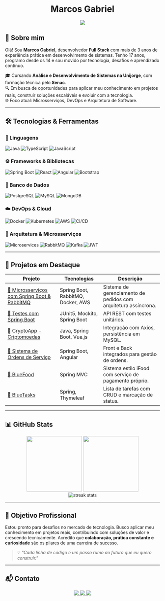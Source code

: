 <h1 align="center">Marcos Gabriel</h1>

<p align="center">
  <img src="https://readme-typing-svg.herokuapp.com?color=00BFFF&center=true&vCenter=true&lines=👨‍💻+Desenvolvedor+Full+Stack;🚀+Apaixonado+por+Tecnologia+e+Inovação;🎓+Estudante+de+ADS+na+Unijorge&pause=500&width=435&height=45&duration=3000" />
</p>


## 👋 Sobre mim

Olá! Sou **Marcos Gabriel**, desenvolvedor **Full Stack** com mais de 3 anos de experiência prática em desenvolvimento de sistemas. Tenho 17 anos, programo desde os 14 e sou movido por tecnologia, desafios e aprendizado contínuo.

🎓 Cursando **Análise e Desenvolvimento de Sistemas na Unijorge**, com formação técnica pelo **Senac**.  
🔍 Em busca de oportunidades para aplicar meu conhecimento em projetos reais, construir soluções escaláveis e evoluir com a tecnologia.  
🌐 Foco atual: Microsserviços, DevOps e Arquitetura de Software.

---

## 🛠️ Tecnologias & Ferramentas

### 💬 Linguagens

![Java](https://img.shields.io/badge/Java-ED8B00?style=for-the-badge&logo=java&logoColor=white)
![TypeScript](https://img.shields.io/badge/TypeScript-007ACC?style=for-the-badge&logo=typescript&logoColor=white)
![JavaScript](https://img.shields.io/badge/JavaScript-F7DF1E?style=for-the-badge&logo=javascript&logoColor=black)

### ⚙️ Frameworks & Bibliotecas

![Spring Boot](https://img.shields.io/badge/Spring_Boot-6DB33F?style=for-the-badge&logo=spring-boot&logoColor=white)
![React](https://img.shields.io/badge/React-61DAFB?style=for-the-badge&logo=react&logoColor=black)
![Angular](https://img.shields.io/badge/Angular-DD0031?style=for-the-badge&logo=angular&logoColor=white)
![Bootstrap](https://img.shields.io/badge/Bootstrap-563D7C?style=for-the-badge&logo=bootstrap&logoColor=white)

### 🧠 Banco de Dados

![PostgreSQL](https://img.shields.io/badge/PostgreSQL-316192?style=for-the-badge&logo=postgresql&logoColor=white)
![MySQL](https://img.shields.io/badge/MySQL-4479A1?style=for-the-badge&logo=mysql&logoColor=white)
![MongoDB](https://img.shields.io/badge/MongoDB-4EA94B?style=for-the-badge&logo=mongodb&logoColor=white)

### ☁️ DevOps & Cloud

![Docker](https://img.shields.io/badge/Docker-2496ED?style=for-the-badge&logo=docker&logoColor=white)
![Kubernetes](https://img.shields.io/badge/Kubernetes-326CE5?style=for-the-badge&logo=kubernetes&logoColor=white)
![AWS](https://img.shields.io/badge/AWS-232F3E?style=for-the-badge&logo=amazonaws&logoColor=white)
![CI/CD](https://img.shields.io/badge/CI/CD-555555?style=for-the-badge&logo=githubactions&logoColor=white)

### 🧩 Arquitetura & Microsserviços

![Microservices](https://img.shields.io/badge/Microservices-FF6C37?style=for-the-badge&logo=databricks&logoColor=white)
![RabbitMQ](https://img.shields.io/badge/RabbitMQ-FF6600?style=for-the-badge&logo=rabbitmq&logoColor=white)
![Kafka](https://img.shields.io/badge/Kafka-231F20?style=for-the-badge&logo=apachekafka&logoColor=white)
![JWT](https://img.shields.io/badge/JWT-000000?style=for-the-badge&logo=JSON%20web%20tokens&logoColor=white)

---

## 🚀 Projetos em Destaque

| Projeto | Tecnologias | Descrição |
|--------|-------------|----------|
| [🔗 Microsserviços com Spring Boot & RabbitMQ](https://github.com/Marcos-Gabriell/Microsservicos-SpringBoot-RabbitMQ) | Spring Boot, RabbitMQ, Docker, AWS | Sistema de gerenciamento de pedidos com arquitetura assíncrona. |
| [🔗 Testes com Spring Boot](https://github.com/Marcos-Gabriell/testes-api) | JUnit5, Mockito, Spring Boot | API REST com testes unitários. |
| [🔗 CryptoApp - Criptomoedas](https://github.com/Marcos-Gabriell/spring-CryptoApi) | Java, Spring Boot, Vue.js | Integração com Axios, persistência em MySQL. |
| [🔗 Sistema de Ordens de Serviço](https://github.com/Marcos-Gabriell/OS-API) | Spring Boot, Angular | Front e Back integrados para gestão de ordens. |
| [🔗 BlueFood](https://github.com/Marcos-Gabriell/bluefood) | Spring MVC | Sistema estilo iFood com serviço de pagamento próprio. |
| [🔗 BlueTasks](https://github.com/Marcos-Gabriell/blue-tasks) | Spring, Thymeleaf | Lista de tarefas com CRUD e marcação de status. |

---

## 📊 GitHub Stats

<div align="center">
  <img height="180em" src="https://github-readme-stats.vercel.app/api?username=Marcos-Gabriell&show_icons=true&theme=tokyonight"/>

  <img height="180em" src="https://github-readme-stats.vercel.app/api/top-langs/?username=Marcos-Gabriell&layout=compact&langs_count=8&theme=tokyonight"/>
  <br/>
  <img src="https://streak-stats.demolab.com/?user=Marcos-Gabriell&theme=tokyonight" alt="streak stats"/>
</div>

---

## 🎯 Objetivo Profissional

Estou pronto para desafios no mercado de tecnologia. Busco aplicar meu conhecimento em projetos reais, contribuindo com soluções de valor e crescendo tecnicamente. Acredito que **colaboração, prática constante e curiosidade** são os pilares de uma carreira de sucesso.

> 💡 _"Cada linha de código é um passo rumo ao futuro que eu quero construir."_

---

## 📬 Contato

<div align="center">
  <a href="mailto:marcosgabriel79355@gmail.com">
    <img src="https://img.shields.io/badge/-Gmail-D14836?style=for-the-badge&logo=gmail&logoColor=white"/>
  </a>
  <a href="https://www.linkedin.com/in/marcosgabriel-dev/">
    <img src="https://img.shields.io/badge/-LinkedIn-0077B5?style=for-the-badge&logo=linkedin&logoColor=white"/>
  </a>
  <a href="https://marcosgabriel.vercel.app">
    <img src="https://img.shields.io/badge/-Portfólio-000000?style=for-the-badge&logo=vercel&logoColor=white"/>
  </a>
</div>
